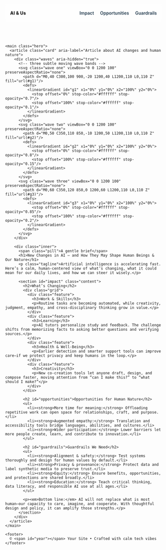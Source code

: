 <!DOCTYPE html>
<html lang="en">
<head>
  <meta charset="utf-8" />
  <meta name="viewport" content="width=device-width, initial-scale=1" />
  <title>AI & Us — A Gentle Look at the New Changes</title>
  <meta name="description" content="A simple, single‑file static site describing new changes in AI and how they may affect human beings and human nature, with a watery color‑changing background." />
  <style>
    :root {
      --text: #0b253a;
      --card-bg: rgba(255, 255, 255, 0.70);
      --accent: #0ea5e9; /* light blue */
    }

    /* Water-like, color-shifting background */
    body {
      margin: 0;
      font-family: system-ui, -apple-system, Segoe UI, Roboto, Ubuntu, Cantarell, "Helvetica Neue", Arial, "Noto Sans", "Apple Color Emoji", "Segoe UI Emoji";
      color: var(--text);
      min-height: 100svh;
      /* Layer 1: slow color-shifting gradient */
      background: linear-gradient(120deg, #a1c4fd, #c2e9fb, #a7f3d0, #bfdbfe, #93c5fd);
      background-size: 400% 400%;
      animation: gradientShift 24s ease-in-out infinite;
      position: relative;
      overflow-x: hidden;
    }

    /* Layer 2: soft moving ripples using repeating radial gradients */
    body::before,
    body::after {
      content: "";
      position: fixed;
      inset: -20vmax; /* extend off-screen for smooth motion */
      background:
        radial-gradient(40vmax 30vmax at 10% 20%, rgba(255,255,255,0.23), transparent 60%),
        radial-gradient(32vmax 30vmax at 80% 10%, rgba(255,255,255,0.18), transparent 60%),
        radial-gradient(48vmax 40vmax at 50% 90%, rgba(255,255,255,0.20), transparent 60%);
      mix-blend-mode: soft-light;
      pointer-events: none;
      filter: blur(6px);
      animation: floaty 34s ease-in-out infinite;
    }
    body::after {
      animation-duration: 55s;
      animation-direction: reverse;
      opacity: .75;
    }

    @keyframes gradientShift {
      0% { background-position: 0% 50%; }
      50% { background-position: 100% 50%; }
      100% { background-position: 0% 50%; }
    }
    @keyframes floaty {
      0%   { transform: translate3d(0, 0, 0) scale(1); }
      50%  { transform: translate3d(2vmax, -1vmax, 0) scale(1.03); }
      100% { transform: translate3d(0, 0, 0) scale(1); }
    }

    .site-wrap {
      display: grid;
      grid-template-rows: auto 1fr auto;
      min-height: 100svh;
    }

    header {
      padding: 1.25rem 1rem;
      display: flex;
      align-items: center;
      justify-content: space-between;
      backdrop-filter: blur(6px);
      -webkit-backdrop-filter: blur(6px);
      background: rgba(255, 255, 255, 0.35);
      border-bottom: 1px solid rgba(255, 255, 255, 0.45);
    }
    .brand {
      font-weight: 800;
      letter-spacing: 0.3px;
    }
    nav a {
      color: var(--text);
      text-decoration: none;
      margin-left: 1rem;
      font-weight: 600;
      opacity: .9;
    }

    .hero {
      display: grid;
      place-items: center;
      padding: 4rem 1rem 2rem;
    }
    .card {
      width: min(100%, 980px);
      background: var(--card-bg);
      border: 1px solid rgba(255, 255, 255, 0.55);
      border-radius: 22px;
      box-shadow: 0 10px 30px rgba(0,0,0,0.08);
      overflow: hidden;
    }
    .card > .inner {
      padding: 2rem clamp(1rem, 4vw, 3rem);
    }

    h1 {
      font-size: clamp(2rem, 3vw + 1rem, 3rem);
      line-height: 1.1;
      margin: 0 0 0.75rem 0;
    }
    .tagline {
      font-size: clamp(1rem, 1vw + .75rem, 1.25rem);
      opacity: .85;
      margin-bottom: 1.25rem;
    }

    .pill {
      display: inline-block;
      padding: .4rem .8rem;
      border-radius: 9999px;
      background: rgba(14,165,233,.12);
      border: 1px solid rgba(14,165,233,.35);
      color: #075985;
      font-weight: 700;
      letter-spacing: .2px;
      margin-bottom: .75rem;
    }

    .grid {
      display: grid;
      gap: 1rem;
      grid-template-columns: repeat(auto-fit, minmax(240px, 1fr));
      margin-top: 1.25rem;
    }
    .feature {
      background: rgba(255,255,255,.55);
      border: 1px solid rgba(255,255,255,.7);
      border-radius: 18px;
      padding: 1rem;
    }
    .feature h3 { margin: 0 0 .35rem 0; }
    .feature p { margin: 0; opacity: .9; }

    .content h2 { margin-top: 1.5rem; }
    .content p { line-height: 1.65; }
    .content ul { line-height: 1.6; }

    footer {
      padding: 1.25rem 1rem 2rem;
      text-align: center;
      font-size: .95rem;
      opacity: .85;
      backdrop-filter: blur(6px);
      -webkit-backdrop-filter: blur(6px);
      background: rgba(255, 255, 255, 0.35);
      border-top: 1px solid rgba(255, 255, 255, 0.45);
    }

    /* Decorative animated waves (SVG) */
    .waves {
      position: relative;
      height: 90px;
      overflow: hidden;
    }
    .wave {
      position: absolute;
      left: 0;
      width: 200%;
      height: 100%;
      opacity: .35;
      animation: roll 18s linear infinite;
      transform: translate3d(0,0,0);
    }
    .wave.two { top: 10px; animation-duration: 30s; opacity: .45; }
    .wave.three { top: 20px; animation-duration: 45s; opacity: .55; }

    @keyframes roll {
      0%   { transform: translateX(0); }
      100% { transform: translateX(-50%); }
    }

    /* Small screen tweaks */
    @media (max-width: 480px) {
      .grid { grid-template-columns: 1fr; }
    }
  </style>
</head>
<body>
  <div class="site-wrap">
    <header>
      <div class="brand">AI & Us</div>
      <nav aria-label="Primary">
        <a href="#impact">Impact</a>
        <a href="#opportunities">Opportunities</a>
        <a href="#guardrails">Guardrails</a>
      </nav>
    </header>

    <main class="hero">
      <article class="card" aria-label="Article about AI changes and human nature">
        <div class="waves" aria-hidden="true">
          <!-- three subtle moving wave bands -->
          <svg class="wave one" viewBox="0 0 1200 100" preserveAspectRatio="none">
            <path d="M0,40 C300,100 900,-20 1200,40 L1200,110 L0,110 Z" fill="url(#g1)"/>
            <defs>
              <linearGradient id="g1" x1="0%" y1="0%" x2="100%" y2="0%">
                <stop offset="0%" stop-color="#ffffff" stop-opacity="0.7"/>
                <stop offset="100%" stop-color="#ffffff" stop-opacity="0.1"/>
              </linearGradient>
            </defs>
          </svg>
          <svg class="wave two" viewBox="0 0 1200 100" preserveAspectRatio="none">
            <path d="M0,50 C350,110 850,-10 1200,50 L1200,110 L0,110 Z" fill="url(#g2)"/>
            <defs>
              <linearGradient id="g2" x1="0%" y1="0%" x2="100%" y2="0%">
                <stop offset="0%" stop-color="#ffffff" stop-opacity="0.8"/>
                <stop offset="100%" stop-color="#ffffff" stop-opacity="0.15"/>
              </linearGradient>
            </defs>
          </svg>
          <svg class="wave three" viewBox="0 0 1200 100" preserveAspectRatio="none">
            <path d="M0,60 C350,120 850,0 1200,60 L1200,110 L0,110 Z" fill="url(#g3)"/>
            <defs>
              <linearGradient id="g3" x1="0%" y1="0%" x2="100%" y2="0%">
                <stop offset="0%" stop-color="#ffffff" stop-opacity="0.85"/>
                <stop offset="100%" stop-color="#ffffff" stop-opacity="0.2"/>
              </linearGradient>
            </defs>
          </svg>
        </div>

        <div class="inner">
          <span class="pill">A gentle brief</span>
          <h1>New Changes in AI — and How They May Shape Human Beings & Our Nature</h1>
          <p class="tagline">Artificial intelligence is accelerating fast. Here’s a calm, human‑centered view of what’s changing, what it could mean for our daily lives, and how we can steer it wisely.</p>

          <section id="impact" class="content">
            <h2>What’s Changing</h2>
            <div class="grid">
              <div class="feature">
                <h3>Work & Skills</h3>
                <p>Routine tasks are becoming automated, while creativity, judgment, empathy, and cross‑disciplinary thinking grow in value.</p>
              </div>
              <div class="feature">
                <h3>Learning</h3>
                <p>AI tutors personalize study and feedback. The challenge shifts from memorizing facts to asking better questions and verifying sources.</p>
              </div>
              <div class="feature">
                <h3>Health & Well‑Being</h3>
                <p>Earlier detection and smarter support tools can improve care—if we protect privacy and keep humans in the loop.</p>
              </div>
              <div class="feature">
                <h3>Creativity</h3>
                <p>New co‑creation tools let anyone draft, design, and compose faster, moving attention from “can I make this?” to “what should I make?”</p>
              </div>
            </div>

            <h2 id="opportunities">Opportunities for Human Nature</h2>
            <ul>
              <li><strong>More time for meaning:</strong> Offloading repetitive work can open space for relationships, craft, and purpose.</li>
              <li><strong>Augmented empathy:</strong> Translation and accessibility tools bridge languages, abilities, and cultures.</li>
              <li><strong>Wider participation:</strong> Lower barriers let more people create, learn, and contribute to innovation.</li>
            </ul>

            <h2 id="guardrails">Guardrails We Need</h2>
            <ul>
              <li><strong>Alignment & safety:</strong> Test systems thoroughly and design for human values by default.</li>
              <li><strong>Privacy & provenance:</strong> Protect data and label synthetic media to preserve trust.</li>
              <li><strong>Equity:</strong> Ensure benefits, opportunities, and protections are shared broadly.</li>
              <li><strong>Education:</strong> Teach critical thinking, data literacy, and responsible AI use at all ages.</li>
            </ul>

            <p><em>Bottom line:</em> AI will not replace what is most human—our capacity to care, imagine, and cooperate. With thoughtful design and policy, it can amplify those strengths.</p>
          </section>
        </div>
      </article>
    </main>

    <footer>
      © <span id="year"></span> Your Site • Crafted with calm tech vibes
    </footer>
  </div>

  <script>
    // Set current year in footer
    document.getElementById('year').textContent = new Date().getFullYear();
  </script>
</body>
</html>

